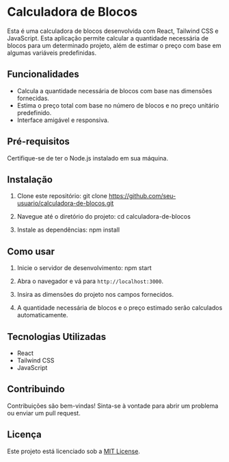 # Calculadora de Blocos

Esta é uma calculadora de blocos desenvolvida com React, Tailwind CSS e JavaScript. Esta aplicação permite calcular a quantidade necessária de blocos para um determinado projeto, além de estimar o preço com base em algumas variáveis predefinidas.

## Funcionalidades

- Calcula a quantidade necessária de blocos com base nas dimensões fornecidas.
- Estima o preço total com base no número de blocos e no preço unitário predefinido.
- Interface amigável e responsiva.

## Pré-requisitos

Certifique-se de ter o Node.js instalado em sua máquina.

## Instalação

1. Clone este repositório: git clone https://github.com/seu-usuario/calculadora-de-blocos.git

2. Navegue até o diretório do projeto: cd calculadora-de-blocos

3. Instale as dependências: npm install


## Como usar

1. Inicie o servidor de desenvolvimento: npm start


2. Abra o navegador e vá para `http://localhost:3000`.

3. Insira as dimensões do projeto nos campos fornecidos.

4. A quantidade necessária de blocos e o preço estimado serão calculados automaticamente.

## Tecnologias Utilizadas

- React
- Tailwind CSS
- JavaScript

## Contribuindo

Contribuições são bem-vindas! Sinta-se à vontade para abrir um problema ou enviar um pull request.

## Licença

Este projeto está licenciado sob a [MIT License](LICENSE).




